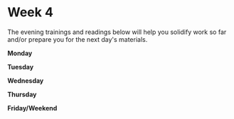 # Week 4

The evening trainings and readings below will help you solidify work so far and/or prepare you for the next day's materials.

**Monday**

**Tuesday**

**Wednesday**

**Thursday**

**Friday/Weekend**
